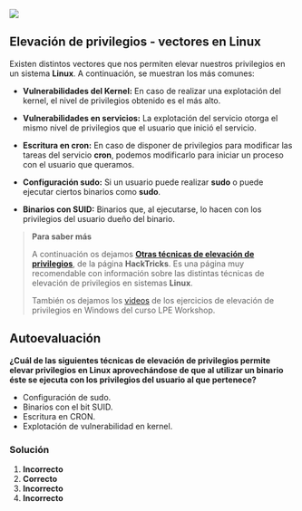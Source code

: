 ![](./img/imagen.jpeg)

## **Elevación de privilegios - vectores en Linux**

Existen distintos vectores que nos permiten elevar nuestros privilegios en un sistema **Linux**. A continuación, se muestran los más comunes:

- **Vulnerabilidades del Kernel:**  En caso de realizar una explotación del kernel, el nivel de privilegios obtenido es el más alto.

- **Vulnerabilidades en servicios:** La explotación del servicio otorga el mismo nivel de privilegios que el usuario que inició el servicio.

- **Escritura en cron:**  En caso de disponer de privilegios para modificar las tareas del servicio **cron**, podemos modificarlo para iniciar un proceso con el usuario que queramos.

- **Configuración sudo:**  Si un usuario puede realizar **sudo** o puede ejecutar ciertos binarios como **sudo**.

- **Binarios con SUID:**  Binarios que, al ejecutarse, lo hacen con los privilegios del usuario dueño del binario.



> **Para saber más**
>
> A continuación os dejamos [**Otras técnicas de elevación de privilegios**](https://book.hacktricks.wiki/en/linux-hardening/linux-privilege-escalation-checklist.html), de la página **HackTricks**. Es una página muy recomendable con información sobre las distintas técnicas de elevación de privilegios en sistemas **Linux**.
>
> 
>
> También os dejamos los [videos](https://www.youtube.com/playlist?list=PLjG9EfEtwbvIrGFTx4XctK8IxkUJkAEqP) de los ejercicios de elevación de privilegios en
> Windows del curso LPE Workshop.

## Autoevaluación

**¿Cuál de las siguientes técnicas de elevación de privilegios permite elevar privilegios en Linux aprovechándose de que al utilizar un binario éste se ejecuta con los privilegios del usuario al que pertenece?**

- Configuración de sudo.
- Binarios con el bit SUID.
- Escritura en CRON.
- Explotación de vulnerabilidad en kernel.

### **Solución**

1. **Incorrecto**
2. **Correcto**
3. **Incorrecto**
4. **Incorrecto**